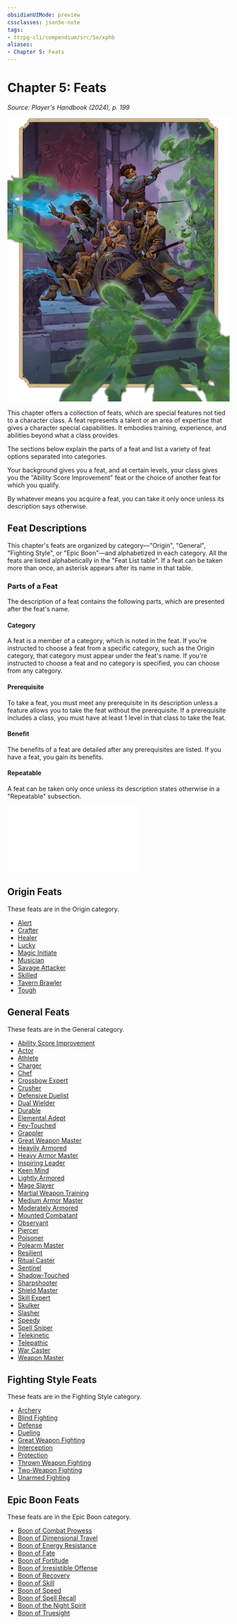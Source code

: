 ```yaml
---
obsidianUIMode: preview
cssclasses: json5e-note
tags:
- ttrpg-cli/compendium/src/5e/xphb
aliases:
- Chapter 5: Feats
---
```

# Chapter 5: Feats
*Source: Player's Handbook (2024), p. 199* 

![The Weathermay-Foxgrove Tw...](Інструменти%20ДМ/CLI/books/players-handbook-2024/img/158-06-001-weathermay-foxgrove-alanik-arthur.webp#center "The Weathermay-Foxgrove Twins, Gennifer and Laurie, along with the investigators Alanik Ray and Arthur Sedgwick, fight to escape the horrors of Castle Ravenloft")

This chapter offers a collection of feats, which are special features not tied to a character class. A feat represents a talent or an area of expertise that gives a character special capabilities. It embodies training, experience, and abilities beyond what a class provides.

The sections below explain the parts of a feat and list a variety of feat options separated into categories.

Your background gives you a feat, and at certain levels, your class gives you the "Ability Score Improvement" feat or the choice of another feat for which you qualify.

By whatever means you acquire a feat, you can take it only once unless its description says otherwise.

## Feat Descriptions

This chapter's feats are organized by category—"Origin", "General", "Fighting Style", or "Epic Boon"—and alphabetized in each category. All the feats are listed alphabetically in the "Feat List table". If a feat can be taken more than once, an asterisk appears after its name in that table.

### Parts of a Feat

The description of a feat contains the following parts, which are presented after the feat's name.

#### Category

A feat is a member of a category, which is noted in the feat. If you're instructed to choose a feat from a specific category, such as the Origin category, that category must appear under the feat's name. If you're instructed to choose a feat and no category is specified, you can choose from any category.

#### Prerequisite

To take a feat, you must meet any prerequisite in its description unless a feature allows you to take the feat without the prerequisite. If a prerequisite includes a class, you must have at least 1 level in that class to take the feat.

#### Benefit

The benefits of a feat are detailed after any prerequisites are listed. If you have a feat, you gain its benefits.

#### Repeatable

A feat can be taken only once unless its description states otherwise in a "Repeatable" subsection.

![Repeatable; Feat List](Інструменти%20ДМ/CLI/tables/repeatable-feat-list-xphb.md)

## Origin Feats

These feats are in the Origin category.

- [Alert](Інструменти%20ДМ/CLI/feats/alert-xphb.md)  
- [Crafter](Інструменти%20ДМ/CLI/feats/crafter-xphb.md)  
- [Healer](Інструменти%20ДМ/CLI/feats/healer-xphb.md)  
- [Lucky](Інструменти%20ДМ/CLI/feats/lucky-xphb.md)  
- [Magic Initiate](Інструменти%20ДМ/CLI/feats/magic-initiate-xphb.md)  
- [Musician](Інструменти%20ДМ/CLI/feats/musician-xphb.md)  
- [Savage Attacker](Інструменти%20ДМ/CLI/feats/savage-attacker-xphb.md)  
- [Skilled](Інструменти%20ДМ/CLI/feats/skilled-xphb.md)  
- [Tavern Brawler](Інструменти%20ДМ/CLI/feats/tavern-brawler-xphb.md)  
- [Tough](Інструменти%20ДМ/CLI/feats/tough-xphb.md)  

## General Feats

These feats are in the General category.

- [Ability Score Improvement](Інструменти%20ДМ/CLI/feats/ability-score-improvement-xphb.md)  
- [Actor](Інструменти%20ДМ/CLI/feats/actor-xphb.md)  
- [Athlete](Інструменти%20ДМ/CLI/feats/athlete-xphb.md)  
- [Charger](Інструменти%20ДМ/CLI/feats/charger-xphb.md)  
- [Chef](Інструменти%20ДМ/CLI/feats/chef-xphb.md)  
- [Crossbow Expert](Інструменти%20ДМ/CLI/feats/crossbow-expert-xphb.md)  
- [Crusher](Інструменти%20ДМ/CLI/feats/crusher-xphb.md)  
- [Defensive Duelist](Інструменти%20ДМ/CLI/feats/defensive-duelist-xphb.md)  
- [Dual Wielder](Інструменти%20ДМ/CLI/feats/dual-wielder-xphb.md)  
- [Durable](Інструменти%20ДМ/CLI/feats/durable-xphb.md)  
- [Elemental Adept](Інструменти%20ДМ/CLI/feats/elemental-adept-xphb.md)  
- [Fey-Touched](Інструменти%20ДМ/CLI/feats/fey-touched-xphb.md)  
- [Grappler](Інструменти%20ДМ/CLI/feats/grappler-xphb.md)  
- [Great Weapon Master](Інструменти%20ДМ/CLI/feats/great-weapon-master-xphb.md)  
- [Heavily Armored](Інструменти%20ДМ/CLI/feats/heavily-armored-xphb.md)  
- [Heavy Armor Master](Інструменти%20ДМ/CLI/feats/heavy-armor-master-xphb.md)  
- [Inspiring Leader](Інструменти%20ДМ/CLI/feats/inspiring-leader-xphb.md)  
- [Keen Mind](Інструменти%20ДМ/CLI/feats/keen-mind-xphb.md)  
- [Lightly Armored](Інструменти%20ДМ/CLI/feats/lightly-armored-xphb.md)  
- [Mage Slayer](Інструменти%20ДМ/CLI/feats/mage-slayer-xphb.md)  
- [Martial Weapon Training](Інструменти%20ДМ/CLI/feats/martial-weapon-training-xphb.md)  
- [Medium Armor Master](Інструменти%20ДМ/CLI/feats/medium-armor-master-xphb.md)  
- [Moderately Armored](Інструменти%20ДМ/CLI/feats/moderately-armored-xphb.md)  
- [Mounted Combatant](Інструменти%20ДМ/CLI/feats/mounted-combatant-xphb.md)  
- [Observant](Інструменти%20ДМ/CLI/feats/observant-xphb.md)  
- [Piercer](Інструменти%20ДМ/CLI/feats/piercer-xphb.md)  
- [Poisoner](Інструменти%20ДМ/CLI/feats/poisoner-xphb.md)  
- [Polearm Master](Інструменти%20ДМ/CLI/feats/polearm-master-xphb.md)  
- [Resilient](Інструменти%20ДМ/CLI/feats/resilient-xphb.md)  
- [Ritual Caster](Інструменти%20ДМ/CLI/feats/ritual-caster-xphb.md)  
- [Sentinel](Інструменти%20ДМ/CLI/feats/sentinel-xphb.md)  
- [Shadow-Touched](Інструменти%20ДМ/CLI/feats/shadow-touched-xphb.md)  
- [Sharpshooter](Інструменти%20ДМ/CLI/feats/sharpshooter-xphb.md)  
- [Shield Master](Інструменти%20ДМ/CLI/feats/shield-master-xphb.md)  
- [Skill Expert](Інструменти%20ДМ/CLI/feats/skill-expert-xphb.md)  
- [Skulker](Інструменти%20ДМ/CLI/feats/skulker-xphb.md)  
- [Slasher](Інструменти%20ДМ/CLI/feats/slasher-xphb.md)  
- [Speedy](Інструменти%20ДМ/CLI/feats/speedy-xphb.md)  
- [Spell Sniper](Інструменти%20ДМ/CLI/feats/spell-sniper-xphb.md)  
- [Telekinetic](Інструменти%20ДМ/CLI/feats/telekinetic-xphb.md)  
- [Telepathic](Інструменти%20ДМ/CLI/feats/telepathic-xphb.md)  
- [War Caster](Інструменти%20ДМ/CLI/feats/war-caster-xphb.md)  
- [Weapon Master](Інструменти%20ДМ/CLI/feats/weapon-master-xphb.md)  

## Fighting Style Feats

These feats are in the Fighting Style category.

- [Archery](Інструменти%20ДМ/CLI/feats/archery-xphb.md)  
- [Blind Fighting](Інструменти%20ДМ/CLI/feats/blind-fighting-xphb.md)  
- [Defense](Інструменти%20ДМ/CLI/feats/defense-xphb.md)  
- [Dueling](Інструменти%20ДМ/CLI/feats/dueling-xphb.md)  
- [Great Weapon Fighting](Інструменти%20ДМ/CLI/feats/great-weapon-fighting-xphb.md)  
- [Interception](Інструменти%20ДМ/CLI/feats/interception-xphb.md)  
- [Protection](Інструменти%20ДМ/CLI/feats/protection-xphb.md)  
- [Thrown Weapon Fighting](Інструменти%20ДМ/CLI/feats/thrown-weapon-fighting-xphb.md)  
- [Two-Weapon Fighting](Інструменти%20ДМ/CLI/feats/two-weapon-fighting-xphb.md)  
- [Unarmed Fighting](Інструменти%20ДМ/CLI/feats/unarmed-fighting-xphb.md)  

## Epic Boon Feats

These feats are in the Epic Boon category.

- [Boon of Combat Prowess](Інструменти%20ДМ/CLI/feats/boon-of-combat-prowess-xphb.md)  
- [Boon of Dimensional Travel](Інструменти%20ДМ/CLI/feats/boon-of-dimensional-travel-xphb.md)  
- [Boon of Energy Resistance](Інструменти%20ДМ/CLI/feats/boon-of-energy-resistance-xphb.md)  
- [Boon of Fate](Інструменти%20ДМ/CLI/feats/boon-of-fate-xphb.md)  
- [Boon of Fortitude](Інструменти%20ДМ/CLI/feats/boon-of-fortitude-xphb.md)  
- [Boon of Irresistible Offense](Інструменти%20ДМ/CLI/feats/boon-of-irresistible-offense-xphb.md)  
- [Boon of Recovery](Інструменти%20ДМ/CLI/feats/boon-of-recovery-xphb.md)  
- [Boon of Skill](Інструменти%20ДМ/CLI/feats/boon-of-skill-xphb.md)  
- [Boon of Speed](Інструменти%20ДМ/CLI/feats/boon-of-speed-xphb.md)  
- [Boon of Spell Recall](Інструменти%20ДМ/CLI/feats/boon-of-spell-recall-xphb.md)  
- [Boon of the Night Spirit](Інструменти%20ДМ/CLI/feats/boon-of-the-night-spirit-xphb.md)  
- [Boon of Truesight](Інструменти%20ДМ/CLI/feats/boon-of-truesight-xphb.md)